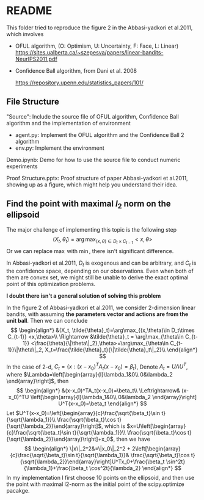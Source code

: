 # README

This folder tried to reproduce the figure 2 in the Abbasi-yadkori et al.2011, which involves

+ OFUL algorithm, (O: Optimism, U: Uncertainty, F: Face, L: Linear)
  https://sites.ualberta.ca/~szepesva/papers/linear-bandits-NeurIPS2011.pdf

+ Confidence Ball algorithm, from Dani et al. 2008

  https://repository.upenn.edu/statistics_papers/101/

## File Structure

"Source": Include the source file of OFUL algorithm, Confidence Ball algorithm and the implementation of environment

+ agent.py: Implement the OFUL algorithm and the Confidence Ball 2 algorithm
+ env.py: Implement the environment

Demo.ipynb: Demo for how to use the source file to conduct numeric experiments

Proof Structure.pptx: Proof structure of paper Abbasi-yadkori et al.2011, showing up as a figure, which might help you understand their idea.

## Find the point with maximal $l_2$ norm on the ellipsoid

The major challenge of implementing this topic is the following step
$$
(X_t, \tilde{\theta}_t)=\arg\max_{(x,\theta)\in D_t\times C_{t-1}} <x,\theta>
$$
Or we can replace $\max$ with $\min$, there isn't significant difference.

In Abbasi-yadkori et al.2011, $D_t$ is exogenous and can be arbitrary, and $C_t$ is the confidence space, depending on our observations. Even when both of them are convex set, we might still be unable to derive the exact optimal point of this optimization problems. 

**I doubt there isn't a general solution of solving this problem**

In the figure 2 of Abbasi-yadkori et al.2011, we consider $2$-dimension linear bandits, with assuming **the parameters vector and actions are from the unit ball**. Then we can conclude
$$
\begin{align*}
&(X_t, \tilde{\theta}_t)=\arg\max_{(x,\theta)\in D_t\times C_{t-1}} <x,\theta>\\
\Rightarrow &\tilde{\theta}_t = \arg\max_{\theta\in C_{t-1}} <\frac{\theta}{\|\theta\|_2},\theta>=\arg\max_{\theta\in C_{t-1}}\|\theta\|_2, X_t=\frac{\tilde{\theta}_t}{\|\tilde{\theta}_t\|_2}\\
\end{align*}
$$
In the case of 2-d, $C_{t}=\{x:(x-x_0)^TA_t(x-x_0)=\beta_t\}$, Denote $A_t=U \Lambda U^T$, where $\Lambda=\left[\begin{array}{l}\lambda_1&0\\ 0&\lambda_2 \end{array}\right]$, then 
$$
\begin{align*}
&(x-x_0)^TA_t(x-x_0)=\beta_t\\
\Leftrightarrow& (x-x_0)^TU \left[\begin{array}{l}\lambda_1&0\\ 0&\lambda_2 \end{array}\right] U^T(x-x_0)=\beta_t
\end{align*}
$$
Let $U^T(x-x_0)=\left[\begin{array}{c}\frac{\sqrt{\beta_t}\sin t}{\sqrt{\lambda_1}}\\ \frac{\sqrt{\beta_t}\cos t}{\sqrt{\lambda_2}}\end{array}\right]$, which is $x=U\left[\begin{array}{c}\frac{\sqrt{\beta_t}\sin t}{\sqrt{\lambda_1}}\\ \frac{\sqrt{\beta_t}\cos t}{\sqrt{\lambda_2}}\end{array}\right]+x_0$, then we have
$$
\begin{align*}
\|x\|_2^2&=\|x_0\|_2^2 + 2\left[\begin{array}{c}\frac{\sqrt{\beta_t}\sin t}{\sqrt{\lambda_1}}& \frac{\sqrt{\beta_t}\cos t}{\sqrt{\lambda_2}}\end{array}\right]U^Tx_0+\frac{\beta_t \sin^2t}{\lambda_1}+\frac{\beta_t \cos^2t}{\lambda_2}
\end{align*}
$$
In my implementation I first choose 10 points on the ellipsoid, and then use the point with maximal l2-norm as the initial point of the scipy.optimize pacakge.
